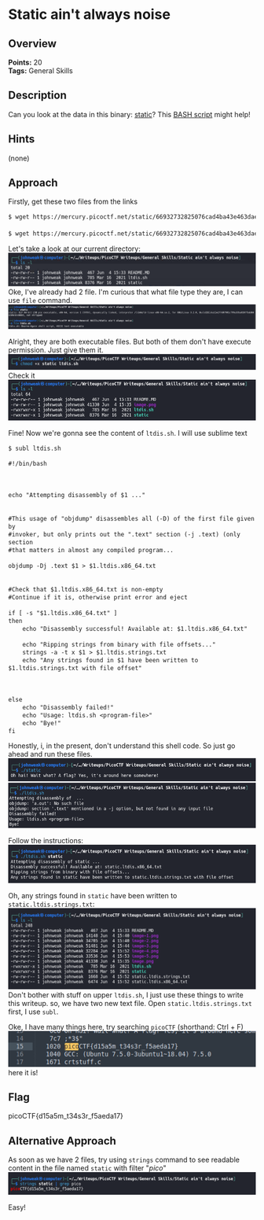 # Static ain't always noise

## Overview

**Points:** 20\
**Tags:** General Skills

## Description

Can you look at the data in this binary: [static](./static)? This [BASH script](./ltdis.sh) might help!

## Hints

(none)

## Approach

Firstly, get these two files from the links
```bash
$ wget https://mercury.picoctf.net/static/66932732825076cad4ba43e463dae82f/static

$ wget https://mercury.picoctf.net/static/66932732825076cad4ba43e463dae82f/ltdis.sh
```
Let's take a look at our current directory:
![alt text](image.png)
Oke, I've already had 2 file. I'm curious that what file type they are, I can use `file` command. 
![alt text](image-3.png)

Alright, they are both executable files. But both of them don't have execute permission. Just give them it.
![alt text](image-1.png)
Check it
![alt text](image-2.png)

Fine! Now we're gonna see the content of `ltdis.sh`. I will use sublime text
```bash
$ subl ltdis.sh
```

```shell
#!/bin/bash



echo "Attempting disassembly of $1 ..."


#This usage of "objdump" disassembles all (-D) of the first file given by 
#invoker, but only prints out the ".text" section (-j .text) (only section
#that matters in almost any compiled program...

objdump -Dj .text $1 > $1.ltdis.x86_64.txt


#Check that $1.ltdis.x86_64.txt is non-empty
#Continue if it is, otherwise print error and eject

if [ -s "$1.ltdis.x86_64.txt" ]
then
	echo "Disassembly successful! Available at: $1.ltdis.x86_64.txt"

	echo "Ripping strings from binary with file offsets..."
	strings -a -t x $1 > $1.ltdis.strings.txt
	echo "Any strings found in $1 have been written to $1.ltdis.strings.txt with file offset"



else
	echo "Disassembly failed!"
	echo "Usage: ltdis.sh <program-file>"
	echo "Bye!"
fi

```
Honestly, i, in the present, don't understand this shell code. So just go ahead and run these files.
![alt text](image-8.png)
![alt text](image-4.png)

Follow the instructions:
![alt text](image-5.png)

Oh, any strings found in `static` have been written to `static.ltdis.strings.txt`:
![alt text](image-6.png)
Don't bother with stuff on upper `ltdis.sh`, I just use these things to write this writeup.
so, we have two new text file.
Open `static.ltdis.strings.txt` first, I use `subl`. 


Oke, I have many things here, try searching `picoCTF` (shorthand: Ctrl + F)
![alt text](image-7.png)
here it is!
## Flag

picoCTF{d15a5m_t34s3r_f5aeda17}

## Alternative Approach

As soon as we have 2 files, try using `strings` command to see readable content in the file named `static` with filter "*pico*"
![easy](image-9.png)

Easy!